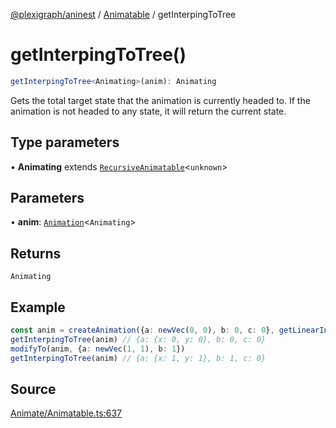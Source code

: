 [@plexigraph/aninest](../../index.md) / [Animatable](../index.md) / getInterpingToTree

# getInterpingToTree()

```ts
getInterpingToTree<Animating>(anim): Animating
```

Gets the total target state that the animation is currently headed to.
If the animation is not headed to any state, it will return the current state.

## Type parameters

• **Animating** extends [`RecursiveAnimatable`](../type-aliases/RecursiveAnimatable.md)\<`unknown`\>

## Parameters

• **anim**: [`Animation`](../type-aliases/Animation.md)\<`Animating`\>

## Returns

`Animating`

## Example

```ts
const anim = createAnimation({a: newVec(0, 0), b: 0, c: 0}, getLinearInterp(1))
getInterpingToTree(anim) // {a: {x: 0, y: 0}, b: 0, c: 0}
modifyTo(anim, {a: newVec(1, 1), b: 1})
getInterpingToTree(anim) // {a: {x: 1, y: 1}, b: 1, c: 0}
```

## Source

[Animate/Animatable.ts:637](https://github.com/plexigraph/aninest/blob/6141dee/src/Animate/Animatable.ts#L637)
